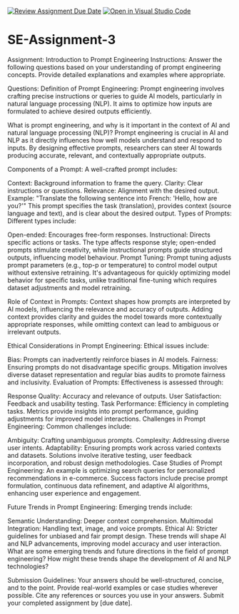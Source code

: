 [![Review Assignment Due Date](https://classroom.github.com/assets/deadline-readme-button-22041afd0340ce965d47ae6ef1cefeee28c7c493a6346c4f15d667ab976d596c.svg)](https://classroom.github.com/a/UpfcA4qp)
[![Open in Visual Studio Code](https://classroom.github.com/assets/open-in-vscode-2e0aaae1b6195c2367325f4f02e2d04e9abb55f0b24a779b69b11b9e10269abc.svg)](https://classroom.github.com/online_ide?assignment_repo_id=15275878&assignment_repo_type=AssignmentRepo)
# SE-Assignment-3
Assignment: Introduction to Prompt Engineering
Instructions:
Answer the following questions based on your understanding of prompt engineering concepts. Provide detailed explanations and examples where appropriate.

Questions:
Definition of Prompt Engineering:
Prompt engineering involves crafting precise instructions or queries to guide AI models, particularly in natural language processing (NLP). It aims to optimize how inputs are formulated to achieve desired outputs efficiently.

What is prompt engineering, and why is it important in the context of AI and natural language processing (NLP)?
Prompt engineering is crucial in AI and NLP as it directly influences how well models understand and respond to inputs. By designing effective prompts, researchers can steer AI towards producing accurate, relevant, and contextually appropriate outputs.

Components of a Prompt:
A well-crafted prompt includes:

Context: Background information to frame the query.
Clarity: Clear instructions or questions.
Relevance: Alignment with the desired output.
Example: "Translate the following sentence into French: 'Hello, how are you?'"
This prompt specifies the task (translation), provides context (source language and text), and is clear about the desired output.
Types of Prompts:
Different types include:

Open-ended: Encourages free-form responses.
Instructional: Directs specific actions or tasks.
The type affects response style; open-ended prompts stimulate creativity, while instructional prompts guide structured outputs, influencing model behaviour.
Prompt Tuning:
Prompt tuning adjusts prompt parameters (e.g., top-p or temperature) to control model output without extensive retraining. It's advantageous for quickly optimizing model behavior for specific tasks, unlike traditional fine-tuning which requires dataset adjustments and model retraining.

Role of Context in Prompts:
Context shapes how prompts are interpreted by AI models, influencing the relevance and accuracy of outputs. Adding context provides clarity and guides the model towards more contextually appropriate responses, while omitting context can lead to ambiguous or irrelevant outputs.

Ethical Considerations in Prompt Engineering:
Ethical issues include:

Bias: Prompts can inadvertently reinforce biases in AI models.
Fairness: Ensuring prompts do not disadvantage specific groups.
Mitigation involves diverse dataset representation and regular bias audits to promote fairness and inclusivity.
Evaluation of Prompts:
Effectiveness is assessed through:

Response Quality: Accuracy and relevance of outputs.
User Satisfaction: Feedback and usability testing.
Task Performance: Efficiency in completing tasks.
Metrics provide insights into prompt performance, guiding adjustments for improved model interactions.
Challenges in Prompt Engineering:
Common challenges include:

Ambiguity: Crafting unambiguous prompts.
Complexity: Addressing diverse user intents.
Adaptability: Ensuring prompts work across varied contexts and datasets.
Solutions involve iterative testing, user feedback incorporation, and robust design methodologies.
Case Studies of Prompt Engineering:
An example is optimizing search queries for personalized recommendations in e-commerce. Success factors include precise prompt formulation, continuous data refinement, and adaptive AI algorithms, enhancing user experience and engagement.

Future Trends in Prompt Engineering:
Emerging trends include:

Semantic Understanding: Deeper context comprehension.
Multimodal Integration: Handling text, image, and voice prompts.
Ethical AI: Stricter guidelines for unbiased and fair prompt design.
These trends will shape AI and NLP advancements, improving model accuracy and user interaction.
What are some emerging trends and future directions in the field of prompt engineering? How might these trends shape the development of AI and NLP technologies?


Submission Guidelines:
Your answers should be well-structured, concise, and to the point.
Provide real-world examples or case studies wherever possible.
Cite any references or sources you use in your answers.
Submit your completed assignment by [due date].
